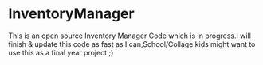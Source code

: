 # InventoryManager
This is an open source Inventory Manager Code which is in progress.I will finish &amp; update this code as fast as I can,School/Collage kids might want to use this as a final year project ;)
